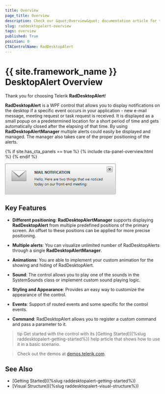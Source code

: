 ```yaml
---
title: Overview
page_title: Overview
description: Check our &quot;Overview&quot; documentation article for the RadDesktopAlert {{ site.framework_name }} control.
slug: raddesktopalert-overview
tags: overview
published: True
position: 0
CTAControlName: RadDesktopAlert
---
```


# {{ site.framework_name }} DesktopAlert Overview

Thank you for choosing Telerik __RadDesktopAlert__!

__RadDesktopAlert__ is a WPF control that allows you to display notifications on the desktop if a specific event occurs in your application - new e-mail message, meeting request or task request is received. It is displayed as a small popup on a predetermined location for a short period of time and gets automatically closed after the elapsing of that time. By using __RadDesktopAlertManager__ multiple alerts could easily be displayed and managed. The manager also takes care of the proper positioning of the alerts.

{% if site.has_cta_panels == true %}
{% include cta-panel-overview.html %}
{% endif %}

![Rad Desktop Alert Overview 02](images/RadDesktopAlert_Overview_02.png)

## Key Features

* __Different positioning__:  __RadDesktopAlertManager__ supports displaying __RadDesktopAlert__ from multiple predefined positions of the primary screen. An offset to these positions can be applied for more precise positioning.

* __Multiple alerts__: You can visualize unlimited number of RadDesktopAlerts through a single __RadDesktopAlertManager__.

* __Animations__: You are able to implement your custom animation for the showing and hiding of RadDesktopAlert.

* __Sound__: The control allows you to play one of the sounds in the SystemSounds class or implement custom sound playing logic.

* __Styling and Appearance__: Provides an easy way to customize the appearance of the control.

* __Events__: Support of routed events and some specific for the control events.

* __Command__: RadDesktopAlert allows you to register a custom command and pass a parameter to it.

>tip Get started with the control with its [Getting Started]({%slug raddesktopalert-getting-started%}) help article that shows how to use it in a basic scenario.

> Check out the demos at [demos.telerik.com](https://demos.telerik.com/wpf/). 

## See Also  
 * [Getting Started]({%slug raddesktopalert-getting-started%})
 * [Visual Structure]({%slug raddesktopalert-visual-structure%})
